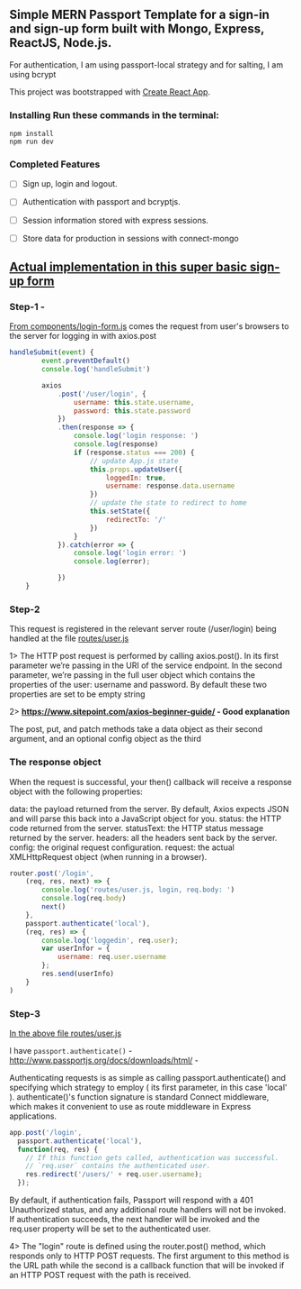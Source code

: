 ## Simple MERN Passport Template for a sign-in and sign-up form built with Mongo, Express, ReactJS, Node.js.

For authentication, I am using passport-local strategy and for salting, I am using bcrypt

This project was bootstrapped with [Create React App](https://github.com/facebookincubator/create-react-app).


### Installing Run these commands in the terminal:

```
npm install
npm run dev
```
### Completed Features

- [ ] Sign up, login and logout.
- [ ] Authentication with passport and bcryptjs.
- [ ] Session information stored with express sessions.
- [ ] Store data for production in sessions with connect-mongo


## [Actual implementation in this super basic sign-up form](https://github.com/rohan-paul/SignUp-Form-with-Passport)

### Step-1 -

[From components/login-form.js](https://github.com/rohan-paul/SignUp-Form-with-Passport/blob/master/src/components/login-form.js) comes the request from user's browsers to the server for logging in with axios.post

```js
handleSubmit(event) {
        event.preventDefault()
        console.log('handleSubmit')

        axios
            .post('/user/login', {
                username: this.state.username,
                password: this.state.password
            })
            .then(response => {
                console.log('login response: ')
                console.log(response)
                if (response.status === 200) {
                    // update App.js state
                    this.props.updateUser({
                        loggedIn: true,
                        username: response.data.username
                    })
                    // update the state to redirect to home
                    this.setState({
                        redirectTo: '/'
                    })
                }
            }).catch(error => {
                console.log('login error: ')
                console.log(error);

            })
    }

```
### Step-2
This request is registered in the relevant server route (/user/login) being handled at the file [routes/user.js](https://github.com/rohan-paul/SignUp-Form-with-Passport/blob/master/server/routes/user.js)

1> The HTTP post request is performed by calling axios.post(). In its first parameter we’re passing in the URI of the service endpoint. In the second parameter, we’re passing in the full user object which contains the properties of the user: username and password. By default these two properties are set to be empty string

2> **https://www.sitepoint.com/axios-beginner-guide/ - Good explanation**

The post, put, and patch methods take a data object as their second argument, and an optional config object as the third

### The response object

When the request is successful, your then() callback will receive a response object with the following properties:

data: the payload returned from the server. By default, Axios expects JSON and will parse this back into a JavaScript object for you.
status: the HTTP code returned from the server.
statusText: the HTTP status message returned by the server.
headers: all the headers sent back by the server.
config: the original request configuration.
request: the actual XMLHttpRequest object (when running in a browser).

```js
router.post('/login',
    (req, res, next) => {
        console.log('routes/user.js, login, req.body: ')
        console.log(req.body)
        next()
    },
    passport.authenticate('local'),
    (req, res) => {
        console.log('loggedin', req.user);
        var userInfor = {
            username: req.user.username
        };
        res.send(userInfo)
    }
)

```
### Step-3

[In the above file routes/user.js](https://github.com/rohan-paul/SignUp-Form-with-Passport/blob/master/server/routes/user.js)

 I have ``passport.authenticate()`` - http://www.passportjs.org/docs/downloads/html/ -


Authenticating requests is as simple as calling passport.authenticate() and specifying which strategy to employ (  its first parameter, in this case 'local' ). authenticate()'s function signature is standard Connect middleware, which makes it convenient to use as route middleware in Express applications.

```js
app.post('/login',
  passport.authenticate('local'),
  function(req, res) {
    // If this function gets called, authentication was successful.
    // `req.user` contains the authenticated user.
    res.redirect('/users/' + req.user.username);
  });
```

By default, if authentication fails, Passport will respond with a 401 Unauthorized status, and any additional route handlers will not be invoked. If authentication succeeds, the next handler will be invoked and the req.user property will be set to the authenticated user.

4> The "login" route is defined using the router.post() method, which responds only to HTTP POST requests. The first argument to this method is the URL path while the second is a callback function that will be invoked if an HTTP POST request with the path is received.
